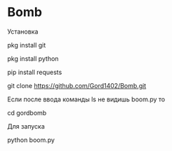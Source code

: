 # Bomb

Установка 


pkg install git

pkg install python

pip install requests

git clone https://github.com/Gord1402/Bomb.git

Если после ввода команды ls не видишь boom.py то

cd gordbomb

Для запуска

python boom.py

